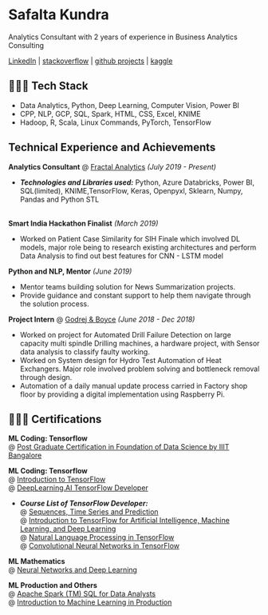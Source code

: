 
# Safalta Kundra
Analytics Consultant with 2 years of experience in Business Analytics Consulting <br>

 [LinkedIn](https://www.linkedin.com/in/safalta-kundra/) |
 [stackoverflow](https://stackoverflow.com/users/9083130/azulcou) |
 [github projects](https://github.com/AzulCou) |
 [kaggle](https://www.kaggle.com/safaltakundra)
 

## 👩🏼‍💻 Tech Stack
- Data Analytics, Python, Deep Learning, Computer Vision, Power BI
- CPP, NLP, GCP, SQL, Spark, HTML, CSS, Excel, KNIME
- Hadoop, R, Scala, Linux Commands, PyTorch, TensorFlow 
 
## Technical Experience and Achievements

**Analytics Consultant** @ [Fractal Analytics](https://fractal.ai/) _(July 2019 - Present)_ <br>

  - **_Technologies and Libraries used:_** Python, Azure Databricks, Power BI, SQL(limited), KNIME,TensorFlow, Keras, Openpyxl, Sklearn, Numpy, Pandas and Python STL
<br><br>

**Smart India Hackathon Finalist** _(March 2019)_ <br>

- Worked on Patient Case Similarity for SIH Finale which involved DL models, major role being to research existing architectures and perform Data Analysis to find out best features for CNN - LSTM model 

**Python and NLP, Mentor** _(June 2019)_ <br>

- Mentor teams building solution for News Summarization projects.
- Provide guidance and constant support to help them navigate through the solution process.

**Project Intern** @ [Godrej & Boyce](https://www.godrej.com/godrejandboyce/) _(June 2018 - Dec 2018)_ <br>

- Worked on project for Automated Drill Failure Detection on large capacity multi spindle
Drilling machines, a hardware project, with Sensor data analysis to classify faulty working. 
- Worked on System design for Hydro Test Automation of Heat Exchangers. Major role involved
problem solving and bottleneck removal through design.
- Automation of a daily manual update process carried in Factory shop floor by providing a
digital implementation using Raspberry Pi.


 
## 👩🏼‍🎓 Certifications 
**ML Coding: Tensorflow**  <br>
@ [Post Graduate Certification in Foundation of Data Science by IIIT Bangalore](https://www.credential.net/742427bf-6b3a-415d-b236-3ba227562016#gs.7nig0a) <br>

**ML Coding: Tensorflow**  <br>
@ [Introduction to TensorFlow](https://coursera.org/share/9ae4c8233f232007fed7097df480b371) <br>
@ [DeepLearning.AI TensorFlow Developer](https://coursera.org/share/cf2ea6dbe4869543293f50ec7a09a7d3) <br>
 - **_Course List of TensorFlow Developer:_**  <br>
@ [Sequences, Time Series and Prediction](https://coursera.org/share/f2bb2714f1d75be4a5d21d6953230ec7) <br>
@ [Introduction to TensorFlow for Artificial Intelligence, Machine Learning, and Deep Learning](https://coursera.org/share/f34ab57102afad083284c15da5207edb) <br>
@ [Natural Language Processing in TensorFlow](https://coursera.org/share/b95665f03b1b27e0e797f4026aa2b3b7) <br>
@ [Convolutional Neural Networks in TensorFlow](https://coursera.org/share/705876e2a25cdc1b134b18df934ab047) <br>


**ML Mathematics**  <br>
@ [Neural Networks and Deep Learning](https://coursera.org/share/e141580b1b42e66ff933dcc69ad54a6c) <br>

**ML Production and Others**  <br>
@ [Apache Spark (TM) SQL for Data Analysts](https://coursera.org/share/647323683efc993248ec2633bbe0039e) <br>
@ [Introduction to Machine Learning in Production](https://coursera.org/share/b728fdb72f5f862101f9de2486715df9) <br>



